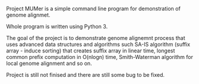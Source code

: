Project MUMer is a simple command line program for demonstration of genome alignmet.

Whole program is written using Python 3.

The goal of the project is to demonstrate genome alignemnt process that uses 
advanced data structures and algorithms such SA-IS algorithm (suffix array - induce sorting) 
that creates suffix array in linear time, longest common prefix computation in O(nlogn) time, 
Smith-Waterman algorithm for local genome alignment and so on. 

Project is still not finised and there are still some bug to be fixed.